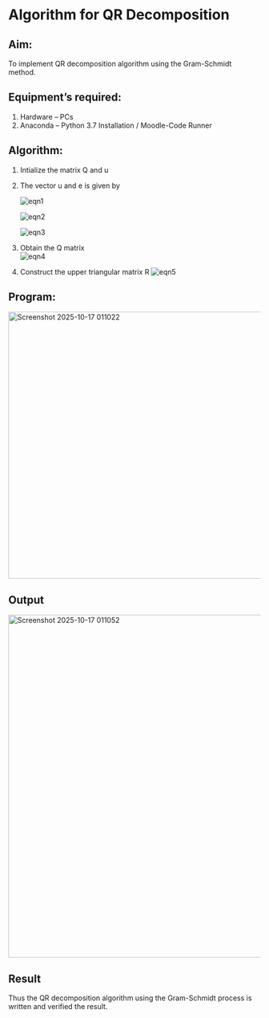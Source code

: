 # Algorithm for QR Decomposition
## Aim:
To implement QR decomposition algorithm using the Gram-Schmidt method.
## Equipment’s required:
1.	Hardware – PCs
2.	Anaconda – Python 3.7 Installation / Moodle-Code Runner
## Algorithm:
1.	Intialize the matrix Q and u
2.	The vector u and e is given by

    ![eqn1](./ex4.jpg)

    ![eqn2](./ex6.jpg)

    ![eqn3](./ex3.jpg)

3.	Obtain the Q matrix   
    ![eqn4](./ex1.jpg)
4.	Construct the upper triangular matrix R
    ![eqn5](./ex2.jpg)



## Program:


<img width="585" height="532" alt="Screenshot 2025-10-17 011022" src="https://github.com/user-attachments/assets/6b8cef16-69f1-4c6e-b275-bc428a7cc5dc" />



## Output

<img width="1221" height="683" alt="Screenshot 2025-10-17 011052" src="https://github.com/user-attachments/assets/abc55ba3-5ea6-4e0e-a8d2-4ad6eee49a38" />



## Result
Thus the QR decomposition algorithm using the Gram-Schmidt process is written and verified the result.

